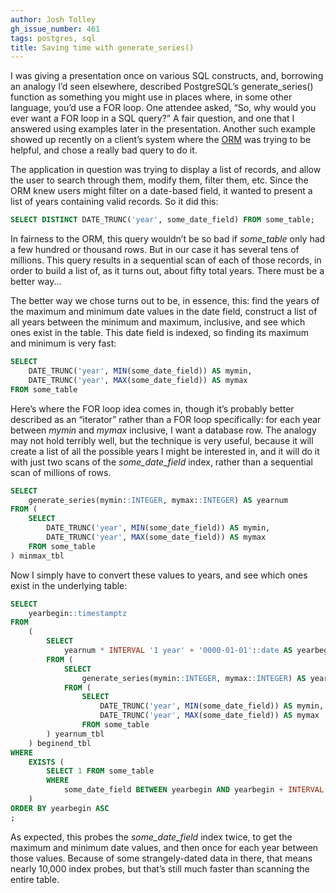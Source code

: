 ```yaml
---
author: Josh Tolley
gh_issue_number: 461
tags: postgres, sql
title: Saving time with generate_series()
---
```




I was giving a presentation once on various SQL constructs, and, borrowing an analogy I’d seen elsewhere, described PostgreSQL’s generate_series() function as something you might use in places where, in some other language, you’d use a FOR loop. One attendee asked, “So, why would you ever want a FOR loop in a SQL query?” A fair question, and one that I answered using examples later in the presentation. Another such example showed up recently on a client’s system where the [ORM](https://en.wikipedia.org/wiki/Object-relational_mapping) was trying to be helpful, and chose a really bad query to do it.

The application in question was trying to display a list of records, and allow the user to search through them, modify them, filter them, etc. Since the ORM knew users might filter on a date-based field, it wanted to present a list of years containing valid records. So it did this:  

```sql
SELECT DISTINCT DATE_TRUNC('year', some_date_field) FROM some_table;
```

In fairness to the ORM, this query wouldn’t be so bad if *some_table* only had a few hundred or thousand rows. But in our case it has several tens of millions. This query results in a sequential scan of each of those records, in order to build a list of, as it turns out, about fifty total years. There must be a better way...

The better way we chose turns out to be, in essence, this: find the years of the maximum and minimum date values in the date field, construct a list of all years between the minimum and maximum, inclusive, and see which ones exist in the table. This date field is indexed, so finding its maximum and minimum is very fast:

```sql
SELECT
    DATE_TRUNC('year', MIN(some_date_field)) AS mymin,
    DATE_TRUNC('year', MAX(some_date_field)) AS mymax
FROM some_table
```

Here’s where the FOR loop idea comes in, though it’s probably better described as an “iterator” rather than a FOR loop specifically: for each year between *mymin* and *mymax* inclusive, I want a database row. The analogy may not hold terribly well, but the technique is very useful, because it will create a list of all the possible years I might be interested in, and it will do it with just two scans of the *some_date_field* index, rather than a sequential scan of millions of rows.

```sql
SELECT
    generate_series(mymin::INTEGER, mymax::INTEGER) AS yearnum
FROM (
    SELECT
        DATE_TRUNC('year', MIN(some_date_field)) AS mymin,
        DATE_TRUNC('year', MAX(some_date_field)) AS mymax
    FROM some_table
) minmax_tbl
```

Now I simply have to convert these values to years, and see which ones exist in the underlying table:

```sql
SELECT
    yearbegin::timestamptz
FROM
    (
        SELECT
            yearnum * INTERVAL '1 year' + '0000-01-01'::date AS yearbegin
        FROM (
            SELECT
                generate_series(mymin::INTEGER, mymax::INTEGER) AS yearnum
            FROM (
                SELECT
                    DATE_TRUNC('year', MIN(some_date_field)) AS mymin,
                    DATE_TRUNC('year', MAX(some_date_field)) AS mymax
                FROM some_table
        ) yearnum_tbl
    ) beginend_tbl
WHERE
    EXISTS (
        SELECT 1 FROM some_table
        WHERE
            some_date_field BETWEEN yearbegin AND yearbegin + INTERVAL '1 year'
    )
ORDER BY yearbegin ASC
;
```

As expected, this probes the *some_date_field* index twice, to get the maximum and minimum date values, and then once for each year between those values. Because of some strangely-dated data in there, that means nearly 10,000 index probes, but that’s still much faster than scanning the entire table.


